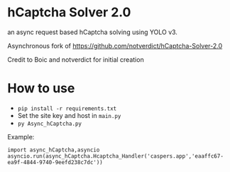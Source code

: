 # hCaptcha Solver 2.0
an async request based hCaptcha solving using YOLO v3.

Asynchronous fork of https://github.com/notverdict/hCaptcha-Solver-2.0

Credit to Boic and notverdict for initial creation


# How to use
* `pip install -r requirements.txt`
* Set the site key and host in `main.py`
* `py Async_hCaptcha.py`

Example:
```
import async_hCaptcha,asyncio
asyncio.run(async_hCaptcha.Hcaptcha_Handler('caspers.app','eaaffc67-ea9f-4844-9740-9eefd238c7dc'))
```
